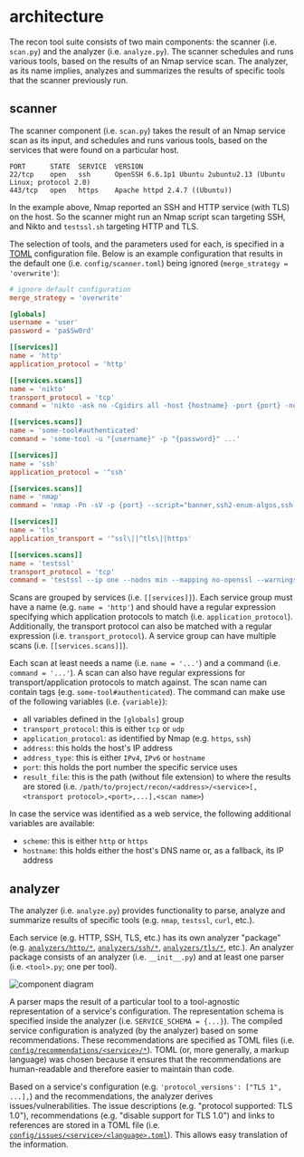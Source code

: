 # architecture

The recon tool suite consists of two main components: the scanner (i.e. `scan.py`) and the analyzer (i.e. `analyze.py`).
The scanner schedules and runs various tools, based on the results of an Nmap service scan.
The analyzer, as its name implies, analyzes and summarizes the results of specific tools that the scanner previously run.

## scanner

The scanner component (i.e. `scan.py`) takes the result of an Nmap service scan as its input, and schedules and runs various tools, based on the services that were found on a particular host.

```text
PORT      STATE  SERVICE  VERSION
22/tcp    open   ssh      OpenSSH 6.6.1p1 Ubuntu 2ubuntu2.13 (Ubuntu Linux; protocol 2.0)
443/tcp   open   https    Apache httpd 2.4.7 ((Ubuntu))
```

In the example above, Nmap reported an SSH and HTTP service (with TLS) on the host.
So the scanner might run an Nmap script scan targeting SSH, and Nikto and `testssl.sh` targeting HTTP and TLS.

The selection of tools, and the parameters used for each, is specified in a [TOML](https://toml.io/en/) configuration file.
Below is an example configuration that results in the default one (i.e. `config/scanner.toml`) being ignored (`merge_strategy = 'overwrite'`):

```toml
# ignore default configuration
merge_strategy = 'overwrite'

[globals]
username = 'user'
password = 'pa$Sw0rd'

[[services]]
name = 'http'
application_protocol = 'http'

[[services.scans]]
name = 'nikto'
transport_protocol = 'tcp'
command = 'nikto -ask no -Cgidirs all -host {hostname} -port {port} -nointeractive -Format xml -output "{result_file}.xml" 2>&1 | tee "{result_file}.log"'

[[services.scans]]
name = 'some-tool#authenticated'
command = 'some-tool -u "{username}" -p "{password}" ...'

[[services]]
name = 'ssh'
application_protocol = '^ssh'

[[services.scans]]
name = 'nmap'
command = 'nmap -Pn -sV -p {port} --script="banner,ssh2-enum-algos,ssh-hostkey,ssh-auth-methods" -oN "{result_file}.log" -oX "{result_file}.xml" {address}'

[[services]]
name = 'tls'
application_transport = '^ssl\||^tls\||https'

[[services.scans]]
name = 'testssl'
transport_protocol = 'tcp'
command = 'testssl --ip one --nodns min --mapping no-openssl --warnings off --connect-timeout 60 --openssl-timeout 60 --logfile "{result_file}.log" --jsonfile "{result_file}.json" {hostname}:{port}'
```

Scans are grouped by services (i.e. `[[services]]`).
Each service group must have a name (e.g. `name = 'http'`) and should have a regular expression specifying which application protocols to match (i.e. `application_protocol`).
Additionally, the transport protocol can also be matched with a regular expression (i.e. `transport_protocol`).
A service group can have multiple scans (i.e. `[[services.scans]]`).

Each scan at least needs a name (i.e. `name = '...'`) and a command (i.e. `command = '...'`).
A scan can also have regular expressions for transport/application protocols to match against.
The scan name can contain tags (e.g. `some-tool#authenticated`).
The command can make use of the following variables (i.e. `{variable}`):

* all variables defined in the `[globals]` group
* `transport_protocol`: this is either `tcp` or `udp`
* `application_protocol`: as identified by Nmap (e.g. `https`, `ssh`)
* `address`: this holds the host's IP address
* `address_type`: this is either `IPv4`, `IPv6` or `hostname`
* `port`: this holds the port number the specific service uses
* `result_file`: this is the path (without file extension) to where the results are stored (i.e. `/path/to/project/recon/<address>/<service>[,<transport protocol>,<port>,...],<scan name>`)

In case the service was identified as a web service, the following additional variables are available:

* `scheme`: this is either `http` or `https`
* `hostname`: this holds either the host's DNS name or, as a fallback, its IP address

## analyzer

The analyzer (i.e. `analyze.py`) provides functionality to parse, analyze and summarize results of specific tools (e.g. `nmap`, `testssl`, `curl`, etc.).

Each service (e.g. HTTP, SSH, TLS, etc.) has its own analyzer "package" (e.g. [`analyzers/http/*`](../analyzers/http/), [`analyzers/ssh/*`](../analyzers/ssh/),  [`analyzers/tls/*`](../analyzers/tls/), etc.).
An analyzer package consists of an analyzer (i.e. `__init__.py`) and at least one parser (i.e. `<tool>.py`; one per tool).

![component diagram](analyzer.drawio.png)

A parser maps the result of a particular tool to a tool-agnostic representation of a service's configuration.
The representation schema is specified inside the analyzer (i.e. `SERVICE_SCHEMA = {...}`).
The compiled service configuration is analyzed (by the analyzer) based on some recommendations.
These recommendations are specified as TOML files (i.e. [`config/recommendations/<service>/*`](../config/recommendations/)).
TOML (or, more generally, a markup language) was chosen because it ensures that the recommendations are human-readable and therefore easier to maintain than code.

Based on a service's configuration (e.g. `'protocol_versions': ["TLS 1", ...],`) and the recommendations, the analyzer derives issues/vulnerabilities.
The issue descriptions (e.g. "protocol supported: TLS 1.0"), recommendations (e.g. "disable support for TLS 1.0") and links to references are stored in a TOML file (i.e. [`config/issues/<service>/<language>.toml`](../config/issues/)).
This allows easy translation of the information.
